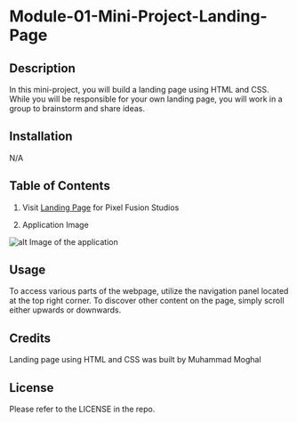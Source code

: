 # Module-01-Mini-Project-Landing-Page

## Description

In this mini-project, you will build a landing page using HTML and CSS. While you will be responsible for your own landing page, you will work in a group to brainstorm and share ideas.

## Installation
N/A

## Table of Contents

1. Visit [Landing Page](https://mmoghal.github.io/fast-door/) for Pixel Fusion Studios

2. Application Image

![alt Image of the application](https://github.com/mmoghal/fast-door/tree/main/assets/images/umbrella.png)

## Usage

To access various parts of the webpage, utilize the navigation panel located at the top right corner. To discover other content on the page, simply scroll either upwards or downwards.

## Credits
Landing page using HTML and CSS was built by Muhammad Moghal

## License

Please refer to the LICENSE in the repo.

